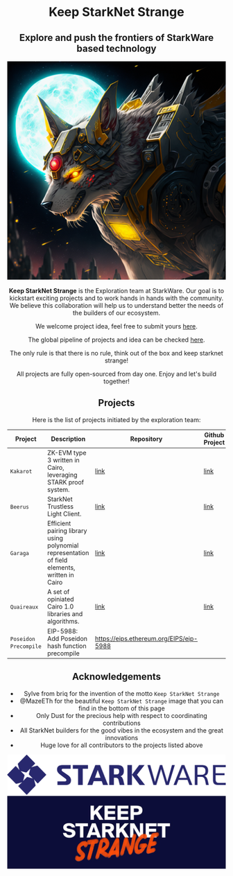 <div align="center">
    <h1>Keep StarkNet Strange</h1>
    <h2>Explore and push the frontiers of StarkWare based technology</h2>
    <img src="resources/img/kss_logo.png" >
<div align="center">

**Keep StarkNet Strange** is the Exploration team at StarkWare. Our goal is to kickstart exciting projects and to work hands in hands with the community.
We believe this collaboration will help us to understand better the needs of the builders of our ecosystem.

We welcome project idea, feel free to submit yours [here](https://github.com/orgs/keep-starknet-strange/discussions/new?category=ideas).

The global pipeline of projects and idea can be checked [here](https://github.com/orgs/keep-starknet-strange/projects/3/views/1).

The only rule is that there is no rule, think out of the box and keep starknet strange!

All projects are fully open-sourced from day one. Enjoy and let's build together!

## Projects

Here is the list of projects initiated by the exploration team:

| Project  | Description                     | Repository                                     | Github Project                                          |
| -------- | ------------------------------- | ---------------------------------------------- | ------------------------------------------------------- |
| `Kakarot` | ZK-EVM type 3 written in Cairo, leveraging STARK proof system. | [link](https://github.com/sayajin-labs/kakarot) | [link](https://github.com/orgs/sayajin-labs/projects/3) |
| `Beerus` | StarkNet Trustless Light Client. | [link](https://github.com/keep-starknet-strange/beerus) | [link](https://github.com/orgs/keep-starknet-strange/projects/1) |
| `Garaga` | Efficient pairing library using polynomial representation of field elements, written in Cairo | [link](https://github.com/keep-starknet-strange/garaga) | [link](https://github.com/orgs/keep-starknet-strange/projects/5) |
| `Quaireaux` | A set of opiniated Cairo 1.0 libraries and algorithms. | [link](https://github.com/keep-starknet-strange/quaireaux) | [link](https://github.com/orgs/keep-starknet-strange/projects/2/views/1) |
| `Poseidon Precompile` | EIP-5988: Add Poseidon hash function precompile | https://eips.ethereum.org/EIPS/eip-5988 | |

## Acknowledgements

- Sylve from briq for the invention of the motto `Keep StarkNet Strange` 
- @MazeETh for the beautiful `Keep StarkNet Strange` image that you can find in the bottom of this page
- Only Dust for the precious help with respect to coordinating contributions
- All StarkNet builders for the good vibes in the ecosystem and the great innovations
- Huge love for all contributors to the projects listed above

<div align="center">
    <img src="resources/img/StarkWare_logo.png" >
    <img src="resources/img/kss.jpeg" >
<div align="center">
